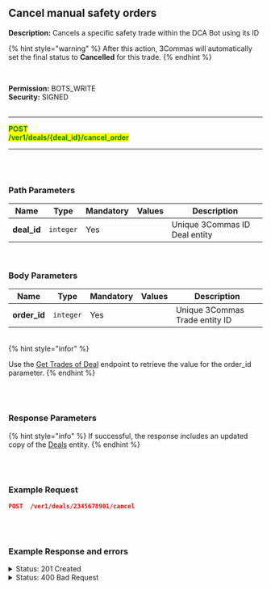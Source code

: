 ## Cancel manual safety orders<br>

**Description:** Cancels a specific safety trade within the DCA Bot using its ID<br>

{% hint style="warning" %}
After this action, 3Commas will automatically set the final status to **Cancelled** for this trade.
{% endhint %}

<br>

**Permission:** BOTS_WRITE<br>
**Security:** SIGNED<br>
<br>

----------

<mark style="color:green" > <strong>POST</strong><br>
<mark style="color:green" > <strong>/ver1/deals/{deal_id}/cancel_order</strong>

----------
<br>
<br>

### Path Parameters<br>

| Name | Type |	Mandatory |	Values	| Description|
|------|------|-----------|-----------------|------------|
|**deal_id**  | `integer`| Yes |  | Unique 3Commas ID Deal entity |

<br>

### Body Parameters<br>

| Name | Type |	Mandatory |	Values	| Description|
|------|------|-----------|-----------------|------------|
|**order_id**  | `integer`| Yes |  | Unique 3Commas Trade entity ID |

<br>
{% hint style="infor" %}

Use the [Get Trades of Deal](./DCA%20Bot/Deals/Get%20Trades%20of%20Deal.md) endpoint to retrieve the value for the order_id parameter.
{% endhint %}

<br>
<br>

### Response Parameters<br>

{% hint style="info" %}
If successful, the response includes an updated copy of the [Deals](./README.md) entity.
{% endhint %}

<br>
<br>

### Example Request<br>

```json
POST  /ver1/deals/2345678901/cancel
```

<br>
<br>

###  Example Response and errors<br>

<details>
<summary>Status: 201 Created</summary><br>

```json
[
    {
        "order_id": "1119466516",
        "order_type": "SELL",
        "deal_order_type": "Closed at Market Price",
        "cancellable": false,
        "status_string": "Filled",
        "created_at": "2024-11-13T16:18:09.866Z",
        "updated_at": "2024-11-13T16:18:11.070Z",
        "quantity": "0.0305",
        "quantity_remaining": "0.0",
        "total": "100.73765151",
        "rate": "0.0",
        "average_price": "3302.87382"
    },
    {
        "order_id": "1119136110",
        "order_type": "SELL",
        "deal_order_type": "Take Profit",
        "cancellable": false,
        "status_string": "Cancelled",
        "created_at": "2024-11-13T15:17:27.466Z",
        "updated_at": "2024-11-13T16:18:09.346Z",
        "quantity": "0.0031",
        "quantity_remaining": "0.0031",
        "total": "0.0",
        "rate": "3424.83",
        "average_price": "0.0"
    },
    {
        "order_id": "1119136171",
        "order_type": "BUY",
        "deal_order_type": "Safety",
        "cancellable": false,
        "status_string": "Cancelled",
        "created_at": "2024-11-13T15:17:27.737Z",
        "updated_at": "2024-11-13T16:18:09.415Z",
        "quantity": "0.0167",
        "quantity_remaining": "0.0167",
        "total": "0.0",
        "rate": "2598.94",
        "average_price": "0.0"
    },
    {
        "order_id": "1119136155",
        "order_type": "BUY",
        "deal_order_type": "Safety",
        "cancellable": false,
        "status_string": "Cancelled",
        "created_at": "2024-11-13T15:17:27.664Z",
        "updated_at": "2024-11-13T16:18:09.451Z",
        "quantity": "0.0082",
        "quantity_remaining": "0.0082",
        "total": "0.0",
        "rate": "3125.31",
        "average_price": "0.0"
    },
    {
        "order_id": "1119136136",
        "order_type": "BUY",
        "deal_order_type": "Safety",
        "cancellable": false,
        "status_string": "Cancelled",
        "created_at": "2024-11-13T15:17:27.572Z",
        "updated_at": "2024-11-13T16:18:09.337Z",
        "quantity": "0.0047",
        "quantity_remaining": "0.0047",
        "total": "0.0",
        "rate": "3256.9",
        "average_price": "0.0"
    },
    {
        "order_id": "1119136092",
        "order_type": "SELL",
        "deal_order_type": "Take Profit",
        "cancellable": false,
        "status_string": "Cancelled",
        "created_at": "2024-11-13T15:17:27.397Z",
        "updated_at": "2024-11-13T16:18:09.345Z",
        "quantity": "0.0152",
        "quantity_remaining": "0.0152",
        "total": "0.0",
        "rate": "3391.9",
        "average_price": "0.0"
    },
    {
        "order_id": "1119136065",
        "order_type": "SELL",
        "deal_order_type": "Take Profit",
        "cancellable": false,
        "status_string": "Cancelled",
        "created_at": "2024-11-13T15:17:27.314Z",
        "updated_at": "2024-11-13T16:18:09.491Z",
        "quantity": "0.0122",
        "quantity_remaining": "0.0122",
        "total": "0.0",
        "rate": "3358.97",
        "average_price": "0.0"
    },
    {
        "order_id": "1119135765",
        "order_type": "BUY",
        "deal_order_type": "Base",
        "cancellable": false,
        "status_string": "Filled",
        "created_at": "2024-11-13T15:17:25.398Z",
        "updated_at": "2024-11-13T15:17:27.008Z",
        "quantity": "0.0305",
        "quantity_remaining": "0.0",
        "total": "100.33909886",
        "rate": "3287.15",
        "average_price": "3289.80652"
    }
]
```
</details>

<details>
<summary>Status: 400 Bad Request</summary><br>

```json
{
    "error": "record_invalid",
    "error_description": "Invalid parameters",
    "error_attributes": {
        "order_id": [
            "is missing"
        ]
    }
}
```
</details>